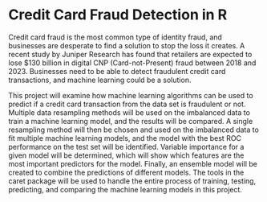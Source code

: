 # Credit Card Fraud Detection in R
Credit card fraud is the most common type of identity fraud, and businesses are desperate to find a solution to stop the loss it creates. A recent study by Juniper Research has found that retailers are expected to lose $130 billion in digital CNP (Card-not-Present) fraud between 2018 and 2023. Businesses need to be able to detect fraudulent credit card transactions, and machine learning could be a solution.

This project will examine how machine learning algorithms can be used to predict if a credit card transaction from the data set is fraudulent or not. Multiple data resampling methods will be used on the imbalanced data to train a machine learning model, and the results will be compared. A single resampling method will then be chosen and used on the imbalanced data to fit multiple machine learning models, and the model with the best ROC performance on the test set will be identified. Variable importance for a given model will be determined, which will show which features are the most important predictors for the model. Finally, an ensemble model will be created to combine the predictions of different models. The tools in the caret package will be used to handle the entire process of training, testing, predicting, and comparing the machine learning models in this project.

